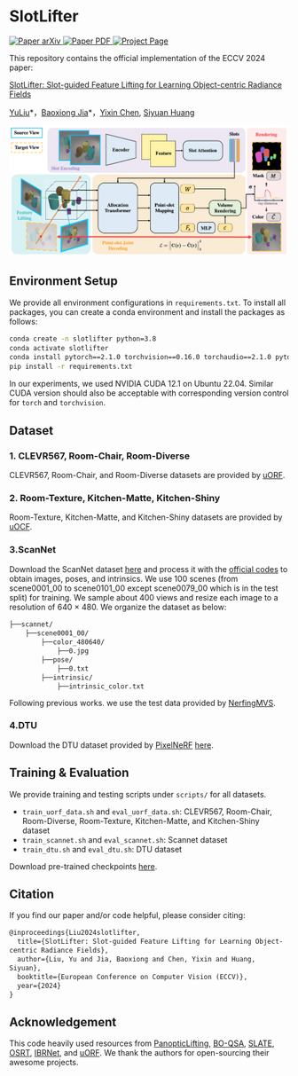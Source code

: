 # SlotLifter
<p align="left">
    <a href='https://arxiv.org/abs/2408.06697'>
      <img src='https://img.shields.io/badge/Paper-arXiv-green?style=plastic&logo=arXiv&logoColor=green' alt='Paper arXiv'>
    </a>
    <a href='https://arxiv.org/pdf/2408.06697'>
      <img src='https://img.shields.io/badge/Paper-PDF-red?style=plastic&logo=adobeacrobatreader&logoColor=red' alt='Paper PDF'>
    </a>
    <a href='https://slotlifter.github.io/'>
      <img src='https://img.shields.io/badge/Project-Page-blue?style=plastic&logo=Google%20chrome&logoColor=blue' alt='Project Page'>
    </a>
</p>

This repository contains the official implementation of the ECCV 2024 paper:

[SlotLifter: Slot-guided Feature Lifting for Learning Object-centric Radiance Fields](https://arxiv.org/abs/2408.06697)

[YuLiu](https://yuliu-ly.github.io)\*，[Baoxiong Jia](https://buzz-beater.github.io)\*，[Yixin Chen](https://yixchen.github.io), [Siyuan Huang](https://siyuanhuang.com)
<br>
<p align="center">
    <img src="assets/overview.png"> </img>
</p> 

## Environment Setup
We provide all environment configurations in ``requirements.txt``. To install all packages, you can create a conda environment and install the packages as follows: 
```bash
conda create -n slotlifter python=3.8
conda activate slotlifter
conda install pytorch==2.1.0 torchvision==0.16.0 torchaudio==2.1.0 pytorch-cuda=12.1 -c pytorch -c nvidia
pip install -r requirements.txt
```
In our experiments, we used NVIDIA CUDA 12.1 on Ubuntu 22.04. Similar CUDA version should also be acceptable with corresponding version control for ``torch`` and ``torchvision``.

## Dataset
### 1. CLEVR567, Room-Chair, Room-Diverse
CLEVR567, Room-Chair, and Room-Diverse datasets are provided by [uORF](https://github.com/KovenYu/uORF). 

### 2. Room-Texture, Kitchen-Matte, Kitchen-Shiny
Room-Texture, Kitchen-Matte, and Kitchen-Shiny datasets are provided by [uOCF](https://github.com/Red-Fairy/uOCF-code). 

### 3.ScanNet
Download the ScanNet dataset [here](http://www.scan-net.org/) and process it with the [official codes](https://github.com/ScanNet/ScanNet) to obtain images, poses, and intrinsics. 
We use 100 scenes (from scene0001_00 to scene0101_00 except scene0079_00 which is in the test split) for training. We sample about 400 views and resize each image to a resolution of 640 × 480. 
We organize the dataset as below:
```
├──scannet/
    ├──scene0001_00/
        ├──color_480640/
            ├──0.jpg
        ├──pose/
            ├──0.txt
        ├──intrinsic/
            ├──intrinsic_color.txt
```

Following previous works. we use the test data provided by [NerfingMVS](https://github.com/weiyithu/NerfingMVS).

### 4.DTU
Download the DTU dataset provided by [PixelNeRF](https://github.com/sxyu/pixel-nerf) [here](https://drive.google.com/drive/folders/1PsT3uKwqHHD2bEEHkIXB99AlIjtmrEiR).

## Training & Evaluation
We provide training and testing scripts under ```scripts/``` for all datasets. 
- ```train_uorf_data.sh``` and ```eval_uorf_data.sh```: CLEVR567, Room-Chair, Room-Diverse, Room-Texture, Kitchen-Matte, and Kitchen-Shiny dataset
- ```train_scannet.sh``` and ```eval_scannet.sh```: Scannet dataset
- ```train_dtu.sh``` and ```eval_dtu.sh```: DTU dataset

Download pre-trained checkpoints [here](https://drive.google.com/drive/folders/10d-Tjz22y1WjBJsFsrpjg9HjyszsDHbD?usp=sharing).

## Citation
If you find our paper and/or code helpful, please consider citing:
```
@inproceedings{Liu2024slotlifter,
  title={SlotLifter: Slot-guided Feature Lifting for Learning Object-centric Radiance Fields},
  author={Liu, Yu and Jia, Baoxiong and Chen, Yixin and Huang, Siyuan},
  booktitle={European Conference on Computer Vision (ECCV)},
  year={2024}
}
```

## Acknowledgement
This code heavily used resources from [PanopticLifting](https://github.com/nihalsid/panoptic-lifting), [BO-QSA](https://github.com/YuLiu-LY/BO-QSA), [SLATE](https://github.com/singhgautam/slate), [OSRT](https://github.com/stelzner/osrt), [IBRNet](https://github.com/googleinterns/IBRNet), and [uORF](https://github.com/KovenYu/uORF). We thank the authors for open-sourcing their awesome projects.
